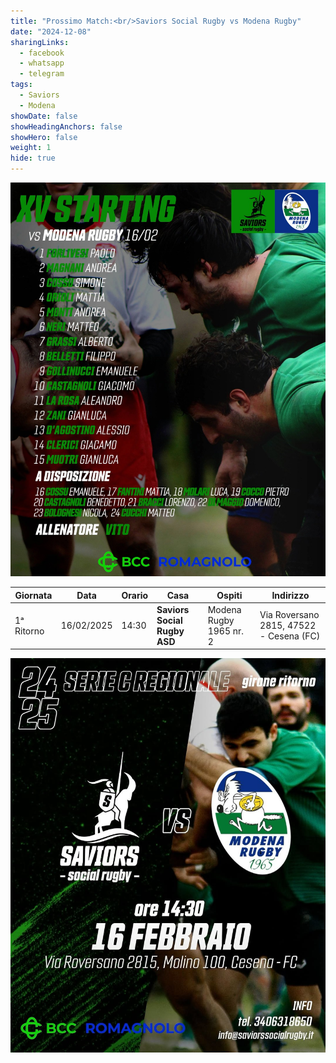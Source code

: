 ```yaml
---
title: "Prossimo Match:<br/>Saviors Social Rugby vs Modena Rugby"
date: "2024-12-08"
sharingLinks:
  - facebook
  - whatsapp
  - telegram
tags:
  - Saviors
  - Modena
showDate: false
showHeadingAnchors: false
showHero: false
weight: 1
hide: true
---
```


![](./team.jpg)

| Giornata   | Data       | Orario | Casa                         | Ospiti                  | Indirizzo                               |
| ---------- | ---------- | ------ | ---------------------------- | ----------------------- | --------------------------------------- |
| 1ᵃ Ritorno | 16/02/2025 | 14:30  | **Saviors Social Rugby ASD** | Modena Rugby 1965 nr. 2 | Via Roversano 2815, 47522 - Cesena (FC) |

![](./featured.jpg)
